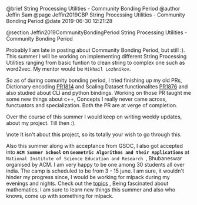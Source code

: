 @brief String Processing Utilities - Community Bonding Period
@author Jeffin Sam
@page Jeffin2019CBP String Processing Utilities - Community Bonding Period
@date 2019-06-30 12:21:28

@section Jeffin2019CommunityBondingPeriod String Processing Utilities - Community Bonding Period

Probably I am late in posting about Community Bonding Period, but still :). This summer I will be working on implementing different String Processing Utilities ranging from basic funtion to clean string to complex one such as word2vec. My mentor would be `Mikhail Lozhnikov`.

So as of during comunity bonding period, I tried finishing up my old PRs, Dictionary encoding [PR1814](https://github.com/mlpack/mlpack/pull/1814) and Scaling Dataset functionalites [PR1876](https://github.com/mlpack/mlpack/pull/1876) and also studied about CLI and python bindings. Working on those PR taught me some new things about c++, Concepts I really never came across, functuators and specialization.
Both the PR are at verge of completion.

Over the course of this summer I would keep on writing weekly updates, about my project. Till then :).

\note
It isn't about this project, so its totally your wish to go through this.

Also this summer along with acceptance from GSOC, I also got accepted into **`ACM Summer School` on `Geometric Algorithms and their Applications`** at `National Institute of Science Education and Research `, Bhubaneswar organised by ACM. I am very happy to be one among 30 students all over india. The camp is scheduled to be from 3 - 15 june. I am sure, it wouldn't hinder my progress since, I would be working for mlpack during my evenings and nights. Check out the [topics](https://docs.google.com/spreadsheets/d/1xicja8PtTwHcCuszVSbSE9JDB260tJk1fcie0oxU20A/edit?usp=sharing) , Being fascinated about mathematics, I am sure to learn new things this summer and also who knows, come up with something for mlpack.
